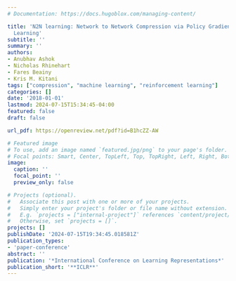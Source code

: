 ```yaml
---
# Documentation: https://docs.hugoblox.com/managing-content/

title: 'N2N learning: Network to Network Compression via Policy Gradient Reinforcement
  Learning'
subtitle: ''
summary: ''
authors:
- Anubhav Ashok
- Nicholas Rhinehart
- Fares Beainy
- Kris M. Kitani
tags: ["compression", "machine learning", "reinforcement learning"]
categories: []
date: '2018-01-01'
lastmod: 2024-07-15T15:34:45-04:00
featured: false
draft: false

url_pdf: https://openreview.net/pdf?id=B1hcZZ-AW

# Featured image
# To use, add an image named `featured.jpg/png` to your page's folder.
# Focal points: Smart, Center, TopLeft, Top, TopRight, Left, Right, BottomLeft, Bottom, BottomRight.
image:
  caption: ''
  focal_point: ''
  preview_only: false

# Projects (optional).
#   Associate this post with one or more of your projects.
#   Simply enter your project's folder or file name without extension.
#   E.g. `projects = ["internal-project"]` references `content/project/deep-learning/index.md`.
#   Otherwise, set `projects = []`.
projects: []
publishDate: '2024-07-15T19:34:45.018581Z'
publication_types:
- 'paper-conference'
abstract: ''
publication: '*International Conference on Learning Representations*'
publication_short: '**ICLR**'
---
```

